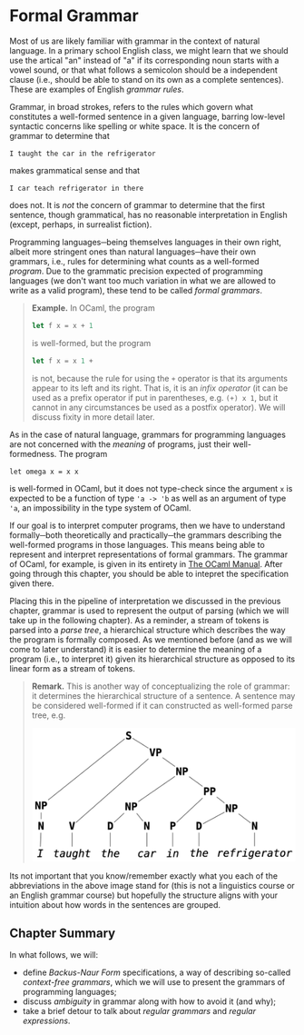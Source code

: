 # Formal Grammar

Most of us are likely familiar with grammar in the context of natural language.
In a primary school English class, we might learn that we should use the artical "an" instead of "a" if its corresponding noun starts with a vowel sound, or that what follows a semicolon should be a independent clause (i.e., should be able to stand on its own as a complete sentences).
These are examples of English *grammar rules*.

Grammar, in broad strokes, refers to the rules which govern what constitutes a well-formed sentence in a given language, barring low-level syntactic concerns like spelling or white space.
It is the concern of grammar to determine that

```
I taught the car in the refrigerator
```

makes grammatical sense and that

```
I car teach refrigerator in there
```

does not.
It is *not* the concern of grammar to determine that the first sentence, though grammatical, has no reasonable interpretation in English (except, perhaps, in surrealist fiction).

Programming languages─being themselves languages in their own right, albeit more stringent ones than natural languages─have their own grammars, i.e., rules for determining what counts as a well-formed *program*.
Due to the grammatic precision expected of programming languages (we don't want too much variation in what we are allowed to write as a valid program), these tend to be called *formal grammars*.

> **Example.** In OCaml, the program
> ```ocaml
> let f x = x + 1
> ```
> is well-formed, but the program
> ```ocaml
> let f x = x 1 +
> ```
> is not, because the rule for using the `+` operator is that its arguments appear to its left and its right.
> That is, it is an *infix operator* (it can be used as a prefix operator if put in parentheses, e.g. `(+) x 1`, but it cannot in any circumstances be used as a postfix operator).
> We will discuss fixity in more detail later.

As in the case of natural language, grammars for programming languages are not concerned with the *meaning* of programs, just their well-formedness. The program

```
let omega x = x x
```

is well-formed in OCaml, but it does not type-check since the argument `x` is expected to be a function of type `'a -> 'b` as well as an argument of type `'a`, an impossibility in the type system of OCaml.

If our goal is to interpret computer programs, then we have to understand formally─both theoretically and practically─the grammars describing the well-formed programs in those languages.
This means being able to represent and interpret representations of formal grammars.
The grammar of OCaml, for example, is given in its entirety in [The OCaml Manual](https://v2.ocaml.org/manual/expr.html).
After going through this chapter, you should be able to intepret the specification given there.

Placing this in the pipeline of interpretation we discussed in the previous chapter, grammar is used to represent the output of parsing (which we will take up in the following chapter).
As a reminder, a stream of tokens is parsed into a *parse tree*, a hierarchical structure which describes the way the program is formally composed.
As we mentioned before (and as we will come to later understand) it is easier to determine the meaning of a program (i.e., to interpret it) given its hierarchical structure as opposed to its linear form as a stream of tokens.

> **Remark.** This is another way of conceptualizing the role of grammar: it determines the hierarchical structure of a sentence.
> A sentence may be considered well-formed if it can constructed as well-formed parse tree, e.g.
>
> ![Parse Tree for the above English sentence.](images/parse-tree.png)

Its not important that you know/remember exactly what you each of the abbreviations in the above image stand for (this is not a linguistics course or an English grammar course) but hopefully the structure aligns with your intuition about how words in the sentences are grouped.

## Chapter Summary
In what follows, we will:

* define *Backus-Naur Form* specifications, a way of describing so-called *context-free grammars*, which we will use to present the grammars of programming languages;
* discuss *ambiguity* in grammar along with how to avoid it (and why);
* take a brief detour to talk about *regular grammars* and *regular expressions*.
